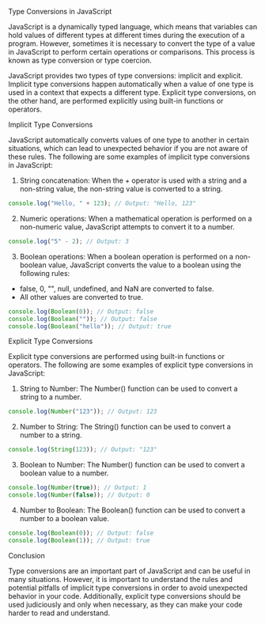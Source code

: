Type Conversions in JavaScript

JavaScript is a dynamically typed language, which means that variables can hold values of different types at different times during the execution of a program. However, sometimes it is necessary to convert the type of a value in JavaScript to perform certain operations or comparisons. This process is known as type conversion or type coercion.

JavaScript provides two types of type conversions: implicit and explicit. Implicit type conversions happen automatically when a value of one type is used in a context that expects a different type. Explicit type conversions, on the other hand, are performed explicitly using built-in functions or operators.

Implicit Type Conversions

JavaScript automatically converts values of one type to another in certain situations, which can lead to unexpected behavior if you are not aware of these rules. The following are some examples of implicit type conversions in JavaScript:

1. String concatenation: When the + operator is used with a string and a non-string value, the non-string value is converted to a string.

```js
console.log("Hello, " + 123); // Output: "Hello, 123"
```

2. Numeric operations: When a mathematical operation is performed on a non-numeric value, JavaScript attempts to convert it to a number.

```js
console.log("5" - 2); // Output: 3
```

3. Boolean operations: When a boolean operation is performed on a non-boolean value, JavaScript converts the value to a boolean using the following rules:

* false, 0, "", null, undefined, and NaN are converted to false.
* All other values are converted to true.

```js
console.log(Boolean(0)); // Output: false
console.log(Boolean("")); // Output: false
console.log(Boolean("hello")); // Output: true
```

Explicit Type Conversions

Explicit type conversions are performed using built-in functions or operators. The following are some examples of explicit type conversions in JavaScript:

1. String to Number: The Number() function can be used to convert a string to a number.

```js
console.log(Number("123")); // Output: 123
```

2. Number to String: The String() function can be used to convert a number to a string.

```js
console.log(String(123)); // Output: "123"
```

3. Boolean to Number: The Number() function can be used to convert a boolean value to a number.

```js
console.log(Number(true)); // Output: 1
console.log(Number(false)); // Output: 0
```

4. Number to Boolean: The Boolean() function can be used to convert a number to a boolean value.

```js
console.log(Boolean(0)); // Output: false
console.log(Boolean(1)); // Output: true
```

Conclusion

Type conversions are an important part of JavaScript and can be useful in many situations. However, it is important to understand the rules and potential pitfalls of implicit type conversions in order to avoid unexpected behavior in your code. Additionally, explicit type conversions should be used judiciously and only when necessary, as they can make your code harder to read and understand.
